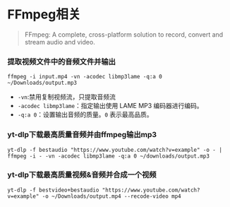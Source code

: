 # FFmpeg相关

> FFmpeg: A complete, cross-platform solution to record, convert and stream audio and video.

### 提取视频文件中的音频文件并输出

```shell
ffmpeg -i input.mp4 -vn -acodec libmp3lame -q:a 0 ~/Downloads/output.mp3
```

- `-vn`:禁用复制视频流，只提取音频流
- `-acodec libmp3lame`：指定输出使用 LAME MP3 编码器进行编码。
- `-q:a 0`：设置输出音频的质量。`0` 表示最高品质。

### yt-dlp下载最高质量音频并由ffmpeg输出mp3

```shell
yt-dlp -f bestaudio "https://www.youtube.com/watch?v=example" -o - | ffmpeg -i - -vn -acodec libmp3lame -q:a 0 ~/downloads/output.mp3
```

### yt-dlp下载最高质量视频&音频并合成一个视频

```shell
yt-dlp -f bestvideo+bestaudio "https://www.youtube.com/watch?v=example" -o ~/Downloads/output.mp4 --recode-video mp4
```

